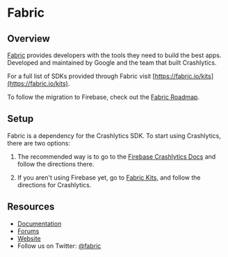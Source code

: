 
# Fabric

## Overview

[Fabric](https://get.fabric.io) provides developers with the tools they need to build the best apps. Developed and maintained by Google and the team that built Crashlytics.

For a full list of SDKs provided through Fabric visit [https://fabric.io/kits](https://fabric.io/kits).

To follow the migration to Firebase, check out the [Fabric Roadmap](https://get.fabric.io/roadmap).


## Setup

Fabric is a dependency for the Crashlytics SDK. To start using Crashlytics, there are two options:

1) The recommended way is to go to the [Firebase Crashlytics Docs](https://firebase.google.com/docs/crashlytics/get-started?platform=ios) and follow the directions there.

2) If you aren't using Firebase yet, go to [Fabric Kits](https://fabric.io/kits), and follow the directions for Crashlytics.


## Resources

* [Documentation](https://docs.fabric.io/)
* [Forums](https://stackoverflow.com/questions/tagged/google-fabric)
* [Website](https://get.fabric.io)
* Follow us on Twitter: [@fabric](https://twitter.com/fabric)
